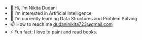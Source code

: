 - 👋 Hi, I’m Nikita Dudani
- 👀 I’m interested in Artificial Intelligence 
- 🌱 I’m currently learning Data Structures and Problem Solving 
- 📫 How to reach me dudaninikita723@gmail.com
- ⚡ Fun fact: I love to paint and read books.

<!---
nikitadudani/nikitadudani is a ✨ special ✨ repository because its `README.md` (this file) appears on your GitHub profile.
You can click the Preview link to take a look at your changes.
--->
